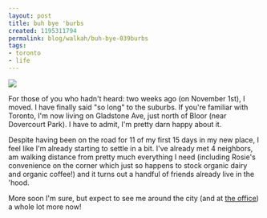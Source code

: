 ```yaml
--- 
layout: post
title: buh bye 'burbs
created: 1195311794
permalink: blog/walkah/buh-bye-039burbs
tags: 
- toronto
- life
---
```

<a title="home" href="http://www.flickr.com/photos/44124266211@N01/2039543132/"><img src="http://static.flickr.com/2002/2039543132_77bd0eb5af_m.jpg" class="left" /></a>
<p>For those of you who hadn't heard: two weeks ago (on November 1st), I moved. I have finally said "so long" to the suburbs. If you're familiar with Toronto, I'm now living on Gladstone Ave, just north of Bloor (near Dovercourt Park). I have to admit, I'm pretty darn happy about it.</p>
<p>Despite having been on the road for 11 of my first 15 days in my new place, I feel like I'm already starting to settle in a bit. I've already met 4 neighbors, am walking distance from pretty much everything I need (including Rosie's convenience on the corner which just so happens to stock organic dairy and organic coffee!) and it turns out a handful of friends already live in the 'hood.</p>
<p>More soon I'm sure, but expect to see me around the city (and at <a href="http://socialinnovation.ca/">the office</a>) a whole lot more now!</p>
